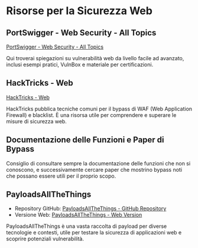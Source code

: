 # Risorse per la Sicurezza Web

## PortSwigger - Web Security - All Topics
[PortSwigger - Web Security - All Topics](https://portswigger.net/web-security/all-topics)

Qui troverai spiegazioni su vulnerabilità web da livello facile ad avanzato, inclusi esempi pratici, VulnBox e materiale per certificazioni.

## HackTricks - Web
[HackTricks - Web](https://book.hacktricks.xyz/)

HackTricks pubblica tecniche comuni per il bypass di WAF (Web Application Firewall) e blacklist. È una risorsa utile per comprendere e superare le misure di sicurezza web.

## Documentazione delle Funzioni e Paper di Bypass
Consiglio di consultare sempre la documentazione delle funzioni che non si conoscono, e successivamente cercare paper che mostrino bypass noti che possano essere utili per il proprio scopo.

## PayloadsAllTheThings
- Repository GitHub: [PayloadsAllTheThings - GitHub Repository](https://github.com/swisskyrepo/PayloadsAllTheThings/tree/master)
- Versione Web: [PayloadsAllTheThings - Web Version](https://swisskyrepo.github.io/PayloadsAllTheThings/)

PayloadsAllTheThings è una vasta raccolta di payload per diverse tecnologie e contesti, utile per testare la sicurezza di applicazioni web e scoprire potenziali vulnerabilità.


